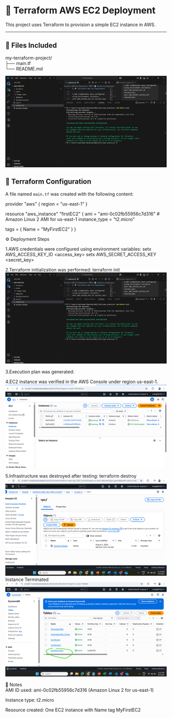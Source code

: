 # 🚀 Terraform AWS EC2 Deployment

This project uses Terraform to provision a simple EC2 instance in AWS.

---

## 📁 Files Included

my-terraform-project/<br>
├── main.tf<br>
└── README.md<br>

![Folder Structure](assets/image-1.png)

## 📄 Terraform Configuration

A file named `main.tf` was created with the following content:

provider "aws" {
  region = "us-east-1"
}

resource "aws_instance" "firstEC2" {
  ami           = "ami-0c02fb55956c7d316"  # Amazon Linux 2 AMI for us-east-1
  instance_type = "t2.micro"

  tags = {
    Name = "MyFirstEC2"
  }
}

⚙️ Deployment Steps

1.AWS credentials were configured using environment variables:
setx AWS_ACCESS_KEY_ID <access_key>
setx AWS_SECRET_ACCESS_KEY <secret_key>

2.Terraform initialization was performed:
terraform init
![alt text](assets/image-1.png)


3.Execution plan was generated:

4.EC2 instance was verified in the AWS Console under region us-east-1.
![alt text](assets/image-4.png)


5.Infrastructure was destroyed after testing:
terraform destroy
![Destroy Completed](assets/image-2.png)
Instance Terminated
![Instance Terminated](assets/image-3.png)



🧾 Notes <br>
AMI ID used: ami-0c02fb55956c7d316 (Amazon Linux 2 for us-east-1)

Instance type: t2.micro

Resource created: One EC2 instance with Name tag MyFirstEC2

